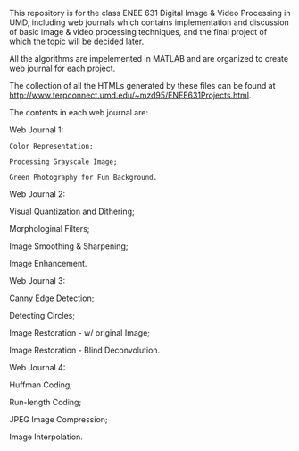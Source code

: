 This repository is for the class ENEE 631 Digital Image & Video Processing in UMD, including web journals which contains implementation and discussion of basic image & video processing techniques, and the final project of which the topic will be decided later.

All the algorithms are impelemented in MATLAB and are organized to create web journal for each project.

The collection of all the HTMLs generated by these files can be found at http://www.terpconnect.umd.edu/~mzd95/ENEE631Projects.html. 

The contents in each web journal are:

Web Journal 1:

    Color Representation;
  
    Processing Grayscale Image;
  
    Green Photography for Fun Background.
  
  
Web Journal 2:

  Visual Quantization and Dithering;
  
  Morphologinal Filters;
  
  Image Smoothing & Sharpening;
  
  Image Enhancement.
  

Web Journal 3:

  Canny Edge Detection;
  
  Detecting Circles;
  
  Image Restoration - w/ original Image;
  
  Image Restoration - Blind Deconvolution.
  
  
Web Journal 4:

  Huffman Coding;
  
  Run-length Coding;
  
  JPEG Image Compression;
  
  Image Interpolation.
  
